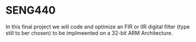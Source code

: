 # SENG440

In this final project we will code and optimize an FIR or IIR digital filter (type still to ber chosen) to be implmeented on a 32-bit ARM Architecture. 
